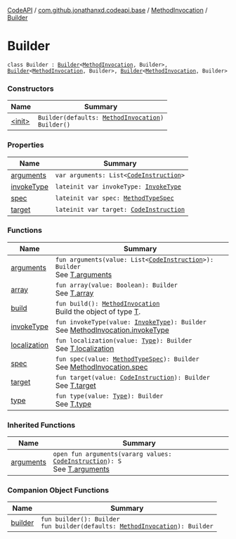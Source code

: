 [CodeAPI](../../../index.md) / [com.github.jonathanxd.codeapi.base](../../index.md) / [MethodInvocation](../index.md) / [Builder](.)

# Builder

`class Builder : `[`Builder`](../../-accessor/-builder/index.md)`<`[`MethodInvocation`](../index.md)`, Builder>, `[`Builder`](../../-arguments-holder/-builder/index.md)`<`[`MethodInvocation`](../index.md)`, Builder>, `[`Builder`](../../-typed/-builder/index.md)`<`[`MethodInvocation`](../index.md)`, Builder>`

### Constructors

| Name | Summary |
|---|---|
| [&lt;init&gt;](-init-.md) | `Builder(defaults: `[`MethodInvocation`](../index.md)`)`<br>`Builder()` |

### Properties

| Name | Summary |
|---|---|
| [arguments](arguments.md) | `var arguments: List<`[`CodeInstruction`](../../../com.github.jonathanxd.codeapi/-code-instruction.md)`>` |
| [invokeType](invoke-type.md) | `lateinit var invokeType: `[`InvokeType`](../../-invoke-type/index.md) |
| [spec](spec.md) | `lateinit var spec: `[`MethodTypeSpec`](../../../com.github.jonathanxd.codeapi.common/-method-type-spec/index.md) |
| [target](target.md) | `lateinit var target: `[`CodeInstruction`](../../../com.github.jonathanxd.codeapi/-code-instruction.md) |

### Functions

| Name | Summary |
|---|---|
| [arguments](arguments.md) | `fun arguments(value: List<`[`CodeInstruction`](../../../com.github.jonathanxd.codeapi/-code-instruction.md)`>): Builder`<br>See [T.arguments](#) |
| [array](array.md) | `fun array(value: Boolean): Builder`<br>See [T.array](#) |
| [build](build.md) | `fun build(): `[`MethodInvocation`](../index.md)<br>Build the object of type [T](#). |
| [invokeType](invoke-type.md) | `fun invokeType(value: `[`InvokeType`](../../-invoke-type/index.md)`): Builder`<br>See [MethodInvocation.invokeType](../invoke-type.md) |
| [localization](localization.md) | `fun localization(value: `[`Type`](http://docs.oracle.com/javase/6/docs/api/java/lang/reflect/Type.html)`): Builder`<br>See [T.localization](#) |
| [spec](spec.md) | `fun spec(value: `[`MethodTypeSpec`](../../../com.github.jonathanxd.codeapi.common/-method-type-spec/index.md)`): Builder`<br>See [MethodInvocation.spec](../spec.md) |
| [target](target.md) | `fun target(value: `[`CodeInstruction`](../../../com.github.jonathanxd.codeapi/-code-instruction.md)`): Builder`<br>See [T.target](#) |
| [type](type.md) | `fun type(value: `[`Type`](http://docs.oracle.com/javase/6/docs/api/java/lang/reflect/Type.html)`): Builder`<br>See [T.type](#) |

### Inherited Functions

| Name | Summary |
|---|---|
| [arguments](../../-arguments-holder/-builder/arguments.md) | `open fun arguments(vararg values: `[`CodeInstruction`](../../../com.github.jonathanxd.codeapi/-code-instruction.md)`): S`<br>See [T.arguments](../../-arguments-holder/-builder/arguments.md) |

### Companion Object Functions

| Name | Summary |
|---|---|
| [builder](builder.md) | `fun builder(): Builder`<br>`fun builder(defaults: `[`MethodInvocation`](../index.md)`): Builder` |
